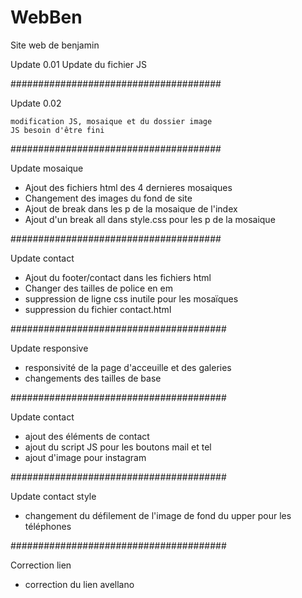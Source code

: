 # WebBen
Site web de benjamin

Update 0.01 Update du fichier JS

######################################

Update 0.02

    modification JS, mosaique et du dossier image
    JS besoin d'être fini

######################################

Update mosaique

- Ajout des fichiers html des 4 dernieres mosaiques
- Changement des images du fond de site
- Ajout de break dans les p de la mosaique de l'index
- Ajout d'un break all dans style.css pour les p de la mosaique

######################################

Update contact

- Ajout du footer/contact dans les fichiers html
- Changer des tailles de police en em
- suppression de ligne css inutile pour les mosaïques
- suppression du fichier contact.html

#######################################

Update responsive

- responsivité de la page d'acceuille et des galeries
- changements des tailles de base

#######################################

Update contact

- ajout des éléments de contact
- ajout du script JS pour les boutons mail et tel
- ajout d'image pour instagram

#######################################

Update contact style

- changement du défilement de l'image de fond du upper pour les téléphones

#######################################

Correction lien

- correction du lien avellano
